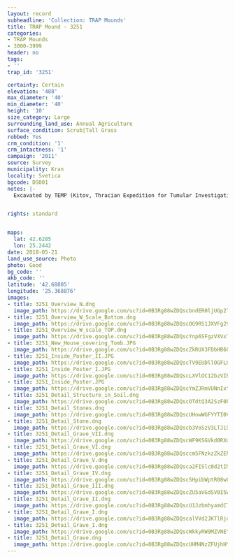 ```yaml
---
layout: record
subheadline: 'Collection: TRAP Mounds'
title: TRAP Mound - 3251
categories:
- TRAP Mounds
- 3000-3999
header: no
tags:
- ''
trap_id: '3251'

certainty: Certain
elevation: '488'
max_diameter: '40'
min_diameter: '40'
height: '10'
size_category: Large
surrounding_land_use: Annual Agriculture
surface_condition: Scrub|Tall Grass
robbed: Yes
crm_condition: '1'
crm_intactness: '1'
campaign: '2011'
source: Survey
municipality: Kran
locality: Svetica
bgcode: DS001
notes: |-
  Excavated by TEMP (Kitov, Thracian Expedition for Tumular Investigations) in 2004, museum inside.


rights: standard


maps:
  lat: 42.6285
  lon: 25.2442
date: 2018-05-21
land_use_source: Photo
photo: Good
bg_code: ''
akb_code: ''
latitude: '42.68805'
longitude: '25.368876'
images:
- title: 3251_Overview_N.dng
  image_path: https://drive.google.com/uc?id=0B3Rg88wZDQscbndER0ljUGp2TG8
- title: 3251_Overview_W_Scale_Bottom.dng
  image_path: https://drive.google.com/uc?id=0B3Rg88wZDQscOG9RS1JXVFg2Vjg
- title: 3251_Overview_W_scale_TOP.dng
  image_path: https://drive.google.com/uc?id=0B3Rg88wZDQscYnp6SFgzVXVxT0E
- title: 3251_New_House_covering_Tomb.JPG
  image_path: https://drive.google.com/uc?id=0B3Rg88wZDQscZkRUX3FDbHB6QVU
- title: 3251_Inside_Poster_II.JPG
  image_path: https://drive.google.com/uc?id=0B3Rg88wZDQscTV9EUDllOGFLUU0
- title: 3251_Inside_Poster_I.JPG
  image_path: https://drive.google.com/uc?id=0B3Rg88wZDQscLXVlOC12bzVIRmc
- title: 3251_Inside_Poster.JPG
  image_path: https://drive.google.com/uc?id=0B3Rg88wZDQscYmZJRmVUNnIxY0k
- title: 3251_Detail_Structure_in_Soil.dng
  image_path: https://drive.google.com/uc?id=0B3Rg88wZDQscOTdtQ3A2SzF0bTA
- title: 3251_Detail_Stones.dng
  image_path: https://drive.google.com/uc?id=0B3Rg88wZDQscUHowWGFYYTI0V28
- title: 3251_Detail_Stone.dng
  image_path: https://drive.google.com/uc?id=0B3Rg88wZDQscb3VoSzV3LTJiSzQ
- title: 3251_Detail_Grave_VII.dng
  image_path: https://drive.google.com/uc?id=0B3Rg88wZDQscWF9KSGVkd0RXdFU
- title: 3251_Detail_Grave_VI.dng
  image_path: https://drive.google.com/uc?id=0B3Rg88wZDQsccm5FNzkzZkZENE0
- title: 3251_Detail_Grave_V.dng
  image_path: https://drive.google.com/uc?id=0B3Rg88wZDQsca2FISlc0d2tIMG8
- title: 3251_Detail_Grave_IV.dng
  image_path: https://drive.google.com/uc?id=0B3Rg88wZDQscSHpibWptR08wQnc
- title: 3251_Detail_Grave_III.dng
  image_path: https://drive.google.com/uc?id=0B3Rg88wZDQscZU5aVGdSV0I5WGc
- title: 3251_Detail_Grave_II.dng
  image_path: https://drive.google.com/uc?id=0B3Rg88wZDQscU1JzbmhyamdCT2s
- title: 3251_Detail_Grave_I.dng
  image_path: https://drive.google.com/uc?id=0B3Rg88wZDQscalVVd2JKTlRjdFU
- title: 3251_Detail_Grave_1.dng
  image_path: https://drive.google.com/uc?id=0B3Rg88wZDQscWkkyRW9MZVNEYkE
- title: 3251_Detail_Grave.dng
  image_path: https://drive.google.com/uc?id=0B3Rg88wZDQscUHM4NzZFUjhHYWM
---
```

